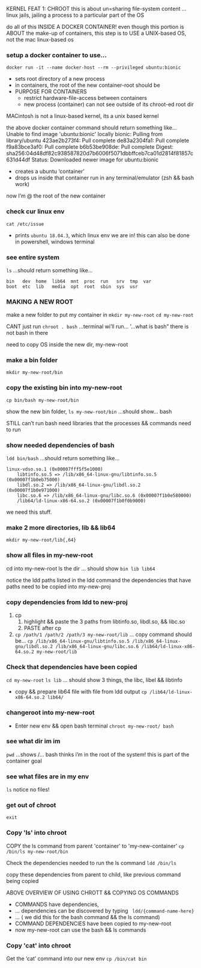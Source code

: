 
KERNEL FEAT 1: CHROOT
this is about un=sharing file-system content
... linux jails, jailing a process to a particular part of the OS

do all of this INSIDE A DOCKER CONTAINER!
even though this portion is ABOUT the make-up of containers, this step is to USE a UNIX-based OS, not the mac linux-based os

### setup a docker container to use...
```
docker run -it --name docker-host --rm --privileged ubuntu:bionic
```

- sets root directory of a new process
- in containers, the root of the new container-root should be 
- PURPOSE FOR CONTAINERS
    - restrict hardware-file-access between containers
    - new process (container) can not see outside of its chroot-ed root dir

MACintosh is not a linux-based kernel, its a unix based kernel

the above docker container command should return something like...
Unable to find image 'ubuntu:bionic' locally
bionic: Pulling from library/ubuntu
423ae2b273f4: Pull complete 
de83a2304fa1: Pull complete 
f9a83bce3af0: Pull complete 
b6b53be908de: Pull complete 
Digest: sha256:04d48df82c938587820d7b6006f5071dbbffceb7ca01d2814f81857c631d44df
Status: Downloaded newer image for ubuntu:bionic

- creates a ubuntu ‘container’
- drops us inside that container
run in any terminal/emulator (zsh && bash work) 

now I’m @ the root of the new container
### check cur linux env
```cat /etc/issue```
- prints ```ubuntu 18.04.3```, which linux env we are in!
this can also be done in powershell, windows terminal
 
### see entire system
```ls```
...should return something like...
```
bin   dev  home  lib64  mnt  proc  run   srv  tmp  var
boot  etc  lib   media  opt  root  sbin  sys  usr
```

### MAKING A NEW ROOT
make a new folder to put my container in
```mkdir my-new-root```
```cd my-new-root```

CANT just run ```chroot . bash```
…terminal wi’ll run… ’…what is bash”
there is not bash in there

need to copy OS inside the new dir, my-new-root

### make a bin folder
```mkdir my-new-root/bin```

### copy the existing bin into my-new-root
```cp bin/bash my-new-root/bin```

show the new bin folder,
```ls my-new-root/bin```
...should show... bash

STILL can’t run bash
need libraries that the processes && commands need to run

### show needed dependencies of bash
```ldd bin/bash```
...should return something like...
```
linux-vdso.so.1 (0x00007fff5f5e1000)
	libtinfo.so.5 => /lib/x86_64-linux-gnu/libtinfo.so.5 (0x00007f1b0eb75000)
	libdl.so.2 => /lib/x86_64-linux-gnu/libdl.so.2 (0x00007f1b0e971000)
	libc.so.6 => /lib/x86_64-linux-gnu/libc.so.6 (0x00007f1b0e580000)
	/lib64/ld-linux-x86-64.so.2 (0x00007f1b0f0b9000)
```

we need this stuff.

### make 2 more directories, lib && lib64
```mkdir my-new-root/lib{,64}```

### show all files in my-new-root
cd into my-new-root
ls the dir
	… should show 
	```bin lib lib64```

notice the ldd paths listed in the ldd command
the dependencies that have paths need to be copied into my-new-proj

### copy dependencies from ldd to new-proj
1. cp
    1. highlight && paste the 3 paths from libtinfo.so, libdl.so, && libc.so
    2. PASTE after cp
2. ```cp /path/1 /path/2 /path/3 my-new-root/lib```
... copy command should be...
```cp /lib/x86_64-linux-gnu/libtinfo.so.5 /lib/x86_64-linux-gnu/libdl.so.2 /lib/x86_64-linux-gnu/libc.so.6 /lib64/ld-linux-x86-64.so.2 my-new-root/lib```


### Check that dependencies have been copied
```cd my-new-root```
```ls lib```
	… should show 3 things, the libc, libel && libtinfo

- copy && prepare lib64 file with file from ldd output
```cp /lib64/ld-linux-x86-64.so.2 lib64/```

### changeroot into my-new-root
- Enter new env && open bash terminal
```chroot my-new-root/ bash```

### see what dir im im
```pwd```
...shows /...
bash thinks i’m in the root of the system! 
this is part of the container goal

### see what files are in my env
```ls```
notice no files!

### get out of chroot
```exit```


### Copy 'ls' into chroot
COPY the ls command from parent 'container' to 'my-new-container'
```cp /bin/ls my-new-root/bin```

Check the dependencies needed to run the ls command
```ldd /bin/ls```

copy these dependencies from parent to child, like previous command being copied

ABOVE OVERVIEW OF USING CHROTT && COPYING OS COMMANDS
- COMMANDS have dependencies,
- ... dependencies can be discovered by typing 
``` ldd/{command-name-here}``` 
- ... ( we did this for the bash command && the ls command)
- COMMAND DEPENDENCIES have been copied to my-new-root
- now my-new-root can use the bash && ls commands



### Copy 'cat' into chroot
Get the ‘cat’ command into our new env
```cp /bin/cat bin```